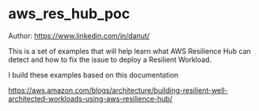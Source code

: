 # aws_res_hub_poc

Author: https://www.linkedin.com/in/danut/

This is a set of examples that will help learn what AWS Resilience Hub can detect and how to fix the issue to deploy a Resilient Workload.

I build these examples based on this documentation

https://aws.amazon.com/blogs/architecture/building-resilient-well-architected-workloads-using-aws-resilience-hub/


